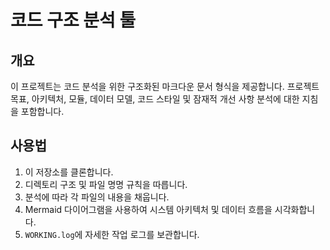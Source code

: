 # 코드 구조 분석 툴

## 개요

이 프로젝트는 코드 분석을 위한 구조화된 마크다운 문서 형식을 제공합니다. 프로젝트 목표, 아키텍처, 모듈, 데이터 모델, 코드 스타일 및 잠재적 개선 사항 분석에 대한 지침을 포함합니다.

## 사용법

1.  이 저장소를 클론합니다.
2.  디렉토리 구조 및 파일 명명 규칙을 따릅니다.
3.  분석에 따라 각 파일의 내용을 채웁니다.
4.  Mermaid 다이어그램을 사용하여 시스템 아키텍처 및 데이터 흐름을 시각화합니다.
5.  `WORKING.log`에 자세한 작업 로그를 보관합니다.